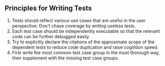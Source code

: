 ## Principles for Writing Tests

1. Tests should reflect various use cases that are useful in the user perspective. Don't chase coverage by writing useless tests.
2. Each test case should be independently executable so that the relevant code can be further debugged easily.
3. Try to explicitly declare the citations of the approximate scope of the dependent tests to reduce code duplication and raise cognition speed.
4. First write the most common test case group in the most thorough way, then supplement with the missing test case groups.
